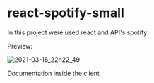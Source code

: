 # react-spotify-small
In this project were used react and API's spotify

Preview:

![2021-03-16_22h22_49](https://user-images.githubusercontent.com/49380593/111410302-7a54c100-86a6-11eb-9e1e-f1f92aa70d0d.png)

Documentation inside the client
